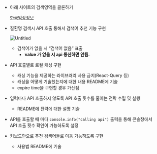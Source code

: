 - 아래 사이트의 검색영역을 클론하기
    
    [한국임상정보](https://clinicaltrialskorea.com/)
    

- 질환명 검색시 API 호출 통해서 검색어 추천 기능 구현
    
    ![Untitled](https://s3-us-west-2.amazonaws.com/secure.notion-static.com/81d5016d-ca92-494c-a90c-5458ffde01c5/Untitled.png)
    
    - 검색어가 없을 시 “검색어 없음” 표출
        - __value 가 없을 시 api 통신하면 안됨.__
- API 호출별로 로컬 캐싱 구현
    - 캐싱 기능을 제공하는 라이브러리 사용 금지(React-Query 등)
    - 캐싱을 어떻게 기술했는지에 대한 내용 README에 기술
    - expire time을 구현할 경우 가산점
    
- 입력마다 API 호출하지 않도록 API 호출 횟수를 줄이는 전략 수립 및 실행
    - README에 전략에 대한 설명 기술
    
- API를 호출할 때 마다 `console.info("calling api")` 출력을 통해 콘솔창에서 API 호출 횟수 확인이 가능하도록 설정

- 키보드만으로 추천 검색어들로 이동 가능하도록 구현
    - 사용법 README에 기술
